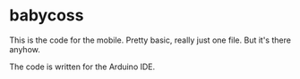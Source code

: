 babycoss
========
This is the code for the mobile. Pretty basic, really just one file. But it's there anyhow.

The code is written for the Arduino IDE. 
